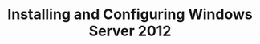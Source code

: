 ---
title: Installing and Configuring Windows Server 2012
id: 86
category: tutorials
serieslink: install-configure-windows-server
image: assets/images/posts/series/install-configure-windows-server/header.jpg
thumbnail: assets/images/posts/series/install-configure-windows-server/thumbnail.jpg
time: 15 min
heading: Part of a series Installing and Configuring Windows Server 2012 doesn't require a server backend. But sooner or later you'll want to start adding some features that require interaction with a server. A common feature is to provide a login, or password protect a page of the site. Trying to achieve this using a static site generator alone is not possible, but with the help of an identity management and function-as-a-service solution, you can easily secure sections or even your whole site.
tags: [windows server, virtualisation]
---